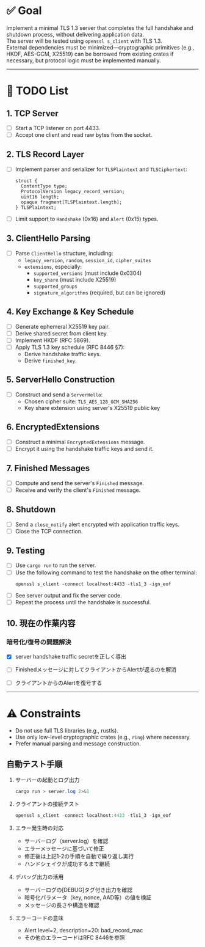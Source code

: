# ✅ Goal

Implement a minimal TLS 1.3 server that completes the full handshake and shutdown process, without delivering application data.  
The server will be tested using `openssl s_client` with TLS 1.3.  
External dependencies must be minimized—cryptographic primitives (e.g., HKDF, AES-GCM, X25519) can be borrowed from existing crates if necessary, but protocol logic must be implemented manually.

---

# 📝 TODO List

## 1. TCP Server

- [ ] Start a TCP listener on port 4433.
- [ ] Accept one client and read raw bytes from the socket.

## 2. TLS Record Layer

- [ ] Implement parser and serializer for `TLSPlaintext` and `TLSCiphertext`:

  ```
  struct {
    ContentType type;
    ProtocolVersion legacy_record_version;
    uint16 length;
    opaque fragment[TLSPlaintext.length];
  } TLSPlaintext;
  ```

- [ ] Limit support to `Handshake` (0x16) and `Alert` (0x15) types.

## 3. ClientHello Parsing

- [ ] Parse `ClientHello` structure, including:
  - `legacy_version`, `random`, `session_id`, `cipher_suites`
  - `extensions`, especially:
    - `supported_versions` (must include 0x0304)
    - `key_share` (must include X25519)
    - `supported_groups`
    - `signature_algorithms` (required, but can be ignored)

## 4. Key Exchange & Key Schedule

- [ ] Generate ephemeral X25519 key pair.
- [ ] Derive shared secret from client key.
- [ ] Implement HKDF (RFC 5869).
- [ ] Apply TLS 1.3 key schedule (RFC 8446 §7):
  - Derive handshake traffic keys.
  - Derive `finished_key`.

## 5. ServerHello Construction

- [ ] Construct and send a `ServerHello`:
  - Chosen cipher suite: `TLS_AES_128_GCM_SHA256`
  - Key share extension using server's X25519 public key

## 6. EncryptedExtensions

- [ ] Construct a minimal `EncryptedExtensions` message.
- [ ] Encrypt it using the handshake traffic keys and send it.

## 7. Finished Messages

- [ ] Compute and send the server's `Finished` message.
- [ ] Receive and verify the client's `Finished` message.

## 8. Shutdown

- [ ] Send a `close_notify` alert encrypted with application traffic keys.
- [ ] Close the TCP connection.

## 9. Testing

- [ ] Use `cargo run` to run the server.
- [ ] Use the following command to test the handshake on the other terminal:
  ```
  openssl s_client -connect localhost:4433 -tls1_3 -ign_eof
  ```
- [ ] See server output and fix the server code.
- [ ] Repeat the process until the handshake is successful.

## 10. 現在の作業内容

### 暗号化/復号の問題解決
- [x] server handshake traffic secretを正しく導出
- [ ] Finishedメッセージに対してクライアントからAlertが返るのを解消
- [ ] クライアントからのAlertを復号する


---

# ⚠️ Constraints

- Do not use full TLS libraries (e.g., rustls).
- Use only low-level cryptographic crates (e.g., `ring`) where necessary.
- Prefer manual parsing and message construction.

## 自動テスト手順

1. サーバーの起動とログ出力
   ```powershell
   cargo run > server.log 2>&1
   ```

2. クライアントの接続テスト
   ```powershell
   openssl s_client -connect localhost:4433 -tls1_3 -ign_eof
   ```

3. エラー発生時の対応
   - サーバーログ（server.log）を確認
   - エラーメッセージに基づいて修正
   - 修正後は上記1-2の手順を自動で繰り返し実行
   - ハンドシェイクが成功するまで継続

4. デバッグ出力の活用
   - サーバーログの[DEBUG]タグ付き出力を確認
   - 暗号化パラメータ（key, nonce, AAD等）の値を検証
   - メッセージの長さや構造を確認

5. エラーコードの意味
   - Alert level=2, description=20: bad_record_mac
   - その他のエラーコードはRFC 8446を参照
